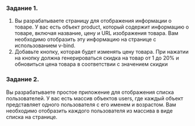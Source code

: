 ### Задание 1.

1. Вы разрабатываете страницу для отображения
информации о товаре. У вас есть объект product, который
содержит информацию о товаре, включая название, цену
и URL изображения товара. Вам необходимо отобразить
эту информацию на странице с использованием v-bind.
2. Добавьте кнопку, которая будет изменять цену товара. При
нажатии на кнопку должна генерироваться скидка на
товар от 1 до 20% и обновиться цена товара в
соответствии с значением скидки


### Задание 2.
Вы разрабатываете простое приложение для
отображения списка пользователей. У вас есть массив
объектов users, где каждый объект представляет одного
пользователя с его именем и возрастом. Вам необходимо
отобразить каждого пользователя из массива в виде
списка на странице.
